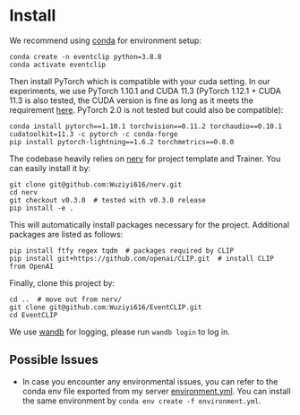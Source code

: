 # Install

We recommend using [conda](https://docs.conda.io/projects/conda/en/latest/user-guide/install/index.html) for environment setup:

```
conda create -n eventclip python=3.8.8
conda activate eventclip
```

Then install PyTorch which is compatible with your cuda setting.
In our experiments, we use PyTorch 1.10.1 and CUDA 11.3 (PyTorch 1.12.1 + CUDA 11.3 is also tested, the CUDA version is fine as long as it meets the requirement [here](https://pytorch.org/get-started/previous-versions/). PyTorch 2.0 is not tested but could also be compatible):

```
conda install pytorch==1.10.1 torchvision==0.11.2 torchaudio==0.10.1 cudatoolkit=11.3 -c pytorch -c conda-forge
pip install pytorch-lightning==1.6.2 torchmetrics==0.8.0
```

The codebase heavily relies on [nerv](https://github.com/Wuziyi616/nerv) for project template and Trainer.
You can easily install it by:

```
git clone git@github.com:Wuziyi616/nerv.git
cd nerv
git checkout v0.3.0  # tested with v0.3.0 release
pip install -e .
```

This will automatically install packages necessary for the project.
Additional packages are listed as follows:

```
pip install ftfy regex tqdm  # packages required by CLIP
pip install git+https://github.com/openai/CLIP.git  # install CLIP from OpenAI
```

Finally, clone this project by:

```
cd ..  # move out from nerv/
git clone git@github.com:Wuziyi616/EventCLIP.git
cd EventCLIP
```

We use [wandb](https://wandb.ai/) for logging, please run `wandb login` to log in.

## Possible Issues

-   In case you encounter any environmental issues, you can refer to the conda env file exported from my server [environment.yml](../environment.yml).
    You can install the same environment by `conda env create -f environment.yml`.
